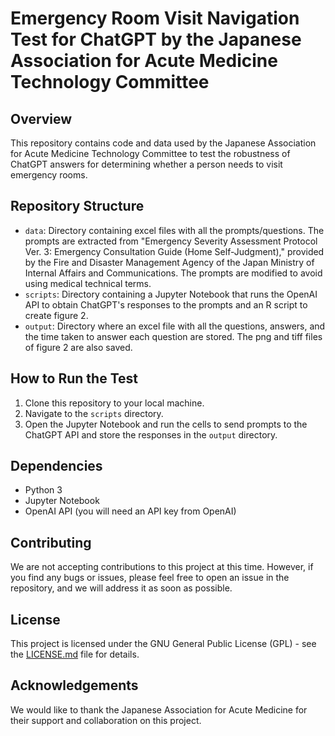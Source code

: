 # Emergency Room Visit Navigation Test for ChatGPT by the Japanese Association for Acute Medicine Technology Committee

## Overview
This repository contains code and data used by the Japanese Association for Acute Medicine Technology Committee to test the robustness of ChatGPT answers for determining whether a person needs to visit emergency rooms.

## Repository Structure
- `data`: Directory containing excel files with all the prompts/questions. The prompts are extracted from "Emergency Severity Assessment Protocol Ver. 3: Emergency Consultation Guide (Home Self-Judgment)," provided by the Fire and Disaster Management Agency of the Japan Ministry of Internal Affairs and Communications. The prompts are modified to avoid using medical technical terms.
- `scripts`: Directory containing a Jupyter Notebook that runs the OpenAI API to obtain ChatGPT's responses to the prompts and an R script to create figure 2.
- `output`: Directory where an excel file with all the questions, answers, and the time taken to answer each question are stored. The png and tiff files of figure 2 are also saved.

## How to Run the Test
1. Clone this repository to your local machine.
2. Navigate to the `scripts` directory.
3. Open the Jupyter Notebook and run the cells to send prompts to the ChatGPT API and store the responses in the `output` directory.

## Dependencies
- Python 3
- Jupyter Notebook
- OpenAI API (you will need an API key from OpenAI)

## Contributing
We are not accepting contributions to this project at this time. However, if you find any bugs or issues, please feel free to open an issue in the repository, and we will address it as soon as possible.

## License
This project is licensed under the GNU General Public License (GPL) - see the [LICENSE.md](LICENSE.md) file for details.

## Acknowledgements
We would like to thank the Japanese Association for Acute Medicine for their support and collaboration on this project.
